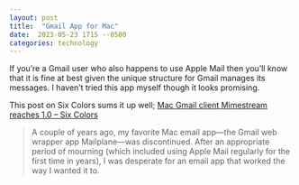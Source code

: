 ```yaml
---
layout: post
title:  "Gmail App for Mac"
date:  2023-05-23 1715 --0500
categories: technology
---
```


If you’re a Gmail user who also happens to use Apple Mail then you’ll know that it is fine at best given the unique structure for Gmail manages its messages. I haven’t tried this app myself though it looks promising.

This post on Six Colors sums it up well; [Mac Gmail client Mimestream reaches 1.0 – Six Colors](https://sixcolors.com/post/2023/05/mac-gmail-client-mimestream-reaches-1-0)
>A couple of years ago, my favorite Mac email app—the Gmail web wrapper app Mailplane—was discontinued. After an appropriate period of mourning (which included using Apple Mail regularly for the first time in years), I was desperate for an email app that worked the way I wanted it to.
                